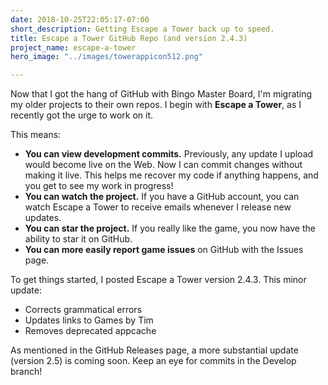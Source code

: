 ```yaml
---
date: 2018-10-25T22:05:17-07:00
short_description: Getting Escape a Tower back up to speed.
title: Escape a Tower GitHub Repo (and version 2.4.3)
project_name: escape-a-tower
hero_image: "../images/towerappicon512.png"

---
```

Now that I got the hang of GitHub with Bingo Master Board, I'm migrating my older projects to their own repos. I begin with **Escape a Tower**, as I recently got the urge to work on it.

This means:

* **You can view development commits.** Previously, any update I upload would become live on the Web. Now I can commit changes without making it live. This helps me recover my code if anything happens, and you get to see my work in progress!
* **You can watch the project.** If you have a GitHub account, you can watch Escape a Tower to receive emails whenever I release new updates.
* **You can star the project.** If you really like the game, you now have the ability to star it on GitHub.
* **You can more easily report game issues** on GitHub with the Issues page.

To get things started, I posted Escape a Tower version 2.4.3. This minor update:

* Corrects grammatical errors
* Updates links to Games by Tim
* Removes deprecated appcache

As mentioned in the GitHub Releases page, a more substantial update (version 2.5) is coming soon. Keep an eye for commits in the Develop branch!